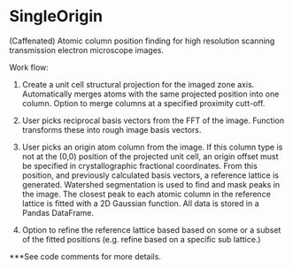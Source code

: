 # SingleOrigin

(Caffenated) Atomic column position finding for high resolution scanning transmission electron microscope images.

Work flow:
1) Create a unit cell structural projection for the imaged zone axis. Automatically merges atoms with the same projected position into one column. Option to merge columns at a specified proximity cutt-off.
 
2) User picks reciprocal basis vectors from the FFT of the image. Function transforms these into rough image basis vectors.

3) User picks an origin atom column from the image. If this column type is not at the (0,0) position of the projected unit cell, an origin offset must be specified in crystallographic fractional coordinates. From this position, and previously calculated basis vectors, a reference lattice is generated. Watershed segmentation is used to find and mask peaks in the image. The closest peak to each atomic column in the reference lattice is fitted with a 2D Gaussian function. All data is stored in a Pandas DataFrame.

4) Option to refine the reference lattice based based on some or a subset of the fitted positions (e.g. refine based on a specific sub lattice.)

***See code comments for more details.
